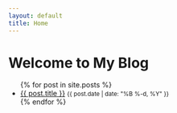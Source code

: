 ```yaml
---
layout: default
title: Home
---
```


<h1>Welcome to My Blog</h1>

<ul>
  {% for post in site.posts %}
    <li>
      <a href="{{ post.url }}">{{ post.title }}</a>
      <small>{{ post.date | date: "%B %-d, %Y" }}</small>
    </li>
  {% endfor %}
</ul>

